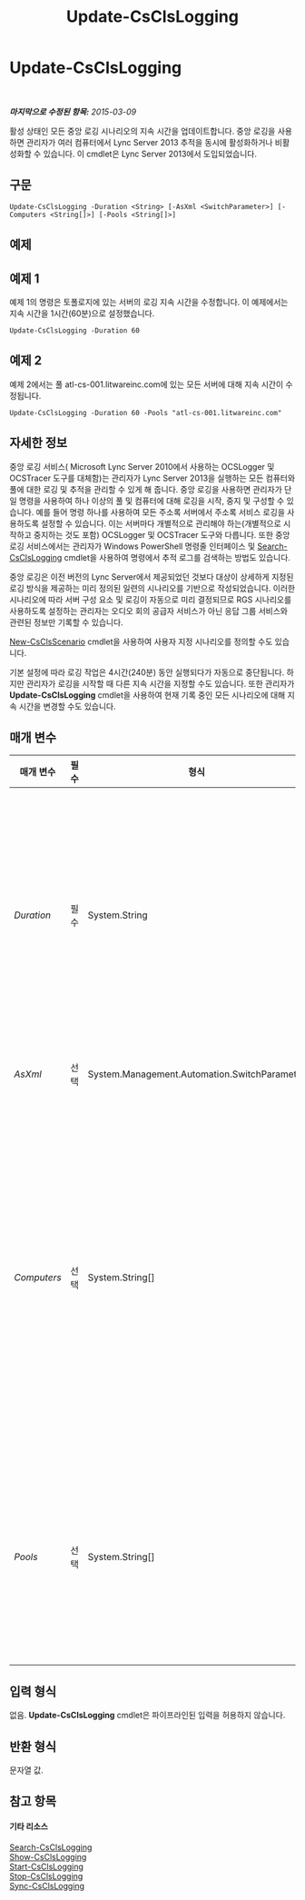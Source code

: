 ﻿---
title: Update-CsClsLogging
TOCTitle: Update-CsClsLogging
ms:assetid: 104ecc02-789d-4538-8203-0451448d4301
ms:mtpsurl: https://technet.microsoft.com/ko-kr/library/JJ619170(v=OCS.15)
ms:contentKeyID: 49302834
ms.date: 08/10/2015
mtps_version: v=OCS.15
ms.translationtype: HT
---

# Update-CsClsLogging

 

_**마지막으로 수정된 항목:** 2015-03-09_

활성 상태인 모든 중앙 로깅 시나리오의 지속 시간을 업데이트합니다. 중앙 로깅을 사용하면 관리자가 여러 컴퓨터에서 Lync Server 2013 추적을 동시에 활성화하거나 비활성화할 수 있습니다. 이 cmdlet은 Lync Server 2013에서 도입되었습니다.

## 구문

    Update-CsClsLogging -Duration <String> [-AsXml <SwitchParameter>] [-Computers <String[]>] [-Pools <String[]>]

## 예제

## 예제 1

예제 1의 명령은 토폴로지에 있는 서버의 로깅 지속 시간을 수정합니다. 이 예제에서는 지속 시간을 1시간(60분)으로 설정했습니다.

    Update-CsClsLogging -Duration 60

## 예제 2

예제 2에서는 풀 atl-cs-001.litwareinc.com에 있는 모든 서버에 대해 지속 시간이 수정됩니다.

    Update-CsClsLogging -Duration 60 -Pools "atl-cs-001.litwareinc.com"

## 자세한 정보

중앙 로깅 서비스( Microsoft Lync Server 2010에서 사용하는 OCSLogger 및 OCSTracer 도구를 대체함)는 관리자가 Lync Server 2013을 실행하는 모든 컴퓨터와 풀에 대한 로깅 및 추적을 관리할 수 있게 해 줍니다. 중앙 로깅을 사용하면 관리자가 단일 명령을 사용하여 하나 이상의 풀 및 컴퓨터에 대해 로깅을 시작, 중지 및 구성할 수 있습니다. 예를 들어 명령 하나를 사용하여 모든 주소록 서버에서 주소록 서비스 로깅을 사용하도록 설정할 수 있습니다. 이는 서버마다 개별적으로 관리해야 하는(개별적으로 시작하고 중지하는 것도 포함) OCSLogger 및 OCSTracer 도구와 다릅니다. 또한 중앙 로깅 서비스에서는 관리자가 Windows PowerShell 명령줄 인터페이스 및 [Search-CsClsLogging](search-csclslogging.md) cmdlet을 사용하여 명령에서 추적 로그를 검색하는 방법도 있습니다.

중앙 로깅은 이전 버전의 Lync Server에서 제공되었던 것보다 대상이 상세하게 지정된 로깅 방식을 제공하는 미리 정의된 일련의 시나리오를 기반으로 작성되었습니다. 이러한 시나리오에 따라 서버 구성 요소 및 로깅이 자동으로 미리 결정되므로 RGS 시나리오를 사용하도록 설정하는 관리자는 오디오 회의 공급자 서비스가 아닌 응답 그룹 서비스와 관련된 정보만 기록할 수 있습니다.

[New-CsClsScenario](new-csclsscenario.md) cmdlet을 사용하여 사용자 지정 시나리오를 정의할 수도 있습니다.

기본 설정에 따라 로깅 작업은 4시간(240분) 동안 실행되다가 자동으로 중단됩니다. 하지만 관리자가 로깅을 시작할 때 다른 지속 시간을 지정할 수도 있습니다. 또한 관리자가 **Update-CsClsLogging** cmdlet을 사용하여 현재 기록 중인 모든 시나리오에 대해 지속 시간을 변경할 수도 있습니다.

## 매개 변수


<table>
<colgroup>
<col style="width: 25%" />
<col style="width: 25%" />
<col style="width: 25%" />
<col style="width: 25%" />
</colgroup>
<thead>
<tr class="header">
<th>매개 변수</th>
<th>필수</th>
<th>형식</th>
<th>설명</th>
</tr>
</thead>
<tbody>
<tr class="odd">
<td><p><em>Duration</em></p></td>
<td><p>필수</p></td>
<td><p>System.String</p></td>
<td><p>로깅 작업을 실행해야 하는 시간입니다. 예를 들어 이 구문을 실행하면 로깅 작업이 2시간(120분) 동안 실행되다가 중지됩니다.</p>
<p>-Duration 120</p>
<p>다음 구문은 기간을 3시간 14분으로 지정합니다.</p>
<p>-Duration 3:15</p>
<p>다음 구문은 기간을 6일, 5시간 12분으로 지정합니다.</p>
<p>-Duration 6.5:12</p>
<p>The default value is 30 minites.</p></td>
</tr>
<tr class="even">
<td><p><em>AsXml</em></p></td>
<td><p>선택</p></td>
<td><p>System.Management.Automation.SwitchParameter</p></td>
<td><p>이 매개 변수를 지정하면 XML을 사용하여 정보를 반환합니다.</p></td>
</tr>
<tr class="odd">
<td><p><em>Computers</em></p></td>
<td><p>선택</p></td>
<td><p>System.String[]</p></td>
<td><p>관리자가 지정된 서버 또는 서버 집합에서 중앙 로깅 서비스를 업데이트합니다. 단일 서버를 업데이트하려면 해당 서버의 정규화된 도메인 이름을 지정합니다. 예를 들면 다음과 같습니다.</p>
<p>-Computers &quot;atl-server-001.litwareinc.com&quot;</p>
<p>컴퓨터 FQDN을 쉼표로 구분하여 여러 서버를 지정할 수 있습니다.</p>
<p>-Computers &quot;atl-server-001.litwareinc.com&quot;,&quot;red-server-002.litwareinc.com&quot;</p>
<p>Computers 매개 변수 또는 Pools 매개 변수를 포함하지 않으면 토폴로지의 모든 컴퓨터를 대상으로 Update-CsClsLogging이 자동으로 실행됩니다.</p></td>
</tr>
<tr class="even">
<td><p><em>Pools</em></p></td>
<td><p>선택</p></td>
<td><p>System.String[]</p></td>
<td><p>관리자가 풀의 각 서버에 대해 중앙 로깅 서비스를 업데이트합니다. 풀의 서버를 업데이트하려면 해당 풀의 정규화된 도메인 이름을 지정합니다. 예를 들면 다음과 같습니다.</p>
<p>-Pools &quot;atl-cs-001.litwareinc.com&quot;</p>
<p>풀 FQDN을 쉼표로 구분하여 여러 풀을 지정할 수 있습니다.</p>
<p>-Pools &quot;atl-cs-001.litwareinc.com&quot;,&quot;red-cs-002.litwareinc.com&quot;</p></td>
</tr>
</tbody>
</table>


## 입력 형식

없음. **Update-CsClsLogging** cmdlet은 파이프라인된 입력을 허용하지 않습니다.

## 반환 형식

문자열 값.

## 참고 항목

#### 기타 리소스

[Search-CsClsLogging](search-csclslogging.md)  
[Show-CsClsLogging](show-csclslogging.md)  
[Start-CsClsLogging](start-csclslogging.md)  
[Stop-CsClsLogging](stop-csclslogging.md)  
[Sync-CsClsLogging](sync-csclslogging.md)


